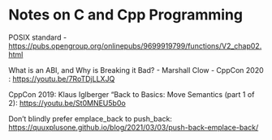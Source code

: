 
# Notes on C and Cpp Programming

POSIX standard - https://pubs.opengroup.org/onlinepubs/9699919799/functions/V2_chap02.html

What is an ABI, and Why is Breaking it Bad? - Marshall Clow - CppCon 2020 : https://youtu.be/7RoTDjLLXJQ

CppCon 2019: Klaus Iglberger “Back to Basics: Move Semantics (part 1 of 2): https://youtu.be/St0MNEU5b0o

Don’t blindly prefer emplace_back to push_back: https://quuxplusone.github.io/blog/2021/03/03/push-back-emplace-back/
